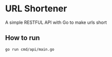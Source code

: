 # URL Shortener

A simple RESTFUL API with Go to make urls short

## How to run

```bash
go run cmd/api/main.go
```
